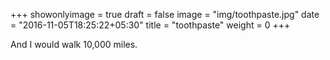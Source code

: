 +++
showonlyimage = true
draft = false
image = "img/toothpaste.jpg"
date = "2016-11-05T18:25:22+05:30"
title = "toothpaste"
weight = 0
+++

And I would walk 10,000 miles.

